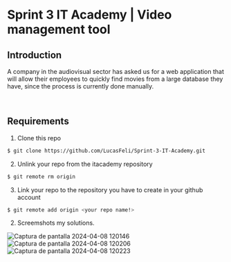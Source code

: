 # Sprint 3 IT Academy | Video management tool

## Introduction

A company in the audiovisual sector has asked us for a web application that will allow their employees to quickly find movies from a large database they have, since the process is currently done manually.



<br>

## Requirements


1. Clone this repo
```bash
$ git clone https://github.com/LucasFeli/Sprint-3-IT-Academy.git
```

2. Unlink your repo from the itacademy repository
```bash
$ git remote rm origin
```

3. Link your repo to the repository you have to create in your github account
```bash
$ git remote add origin <your repo name!>
```



2. Screemshots my solutions.

 ![Captura de pantalla 2024-04-08 120146](https://github.com/LucasFeli/Sprint-3-IT-Academy/assets/62278645/f49f27d1-eb9a-4222-8014-2c1b5272aa92)
 ![Captura de pantalla 2024-04-08 120206](https://github.com/LucasFeli/Sprint-3-IT-Academy/assets/62278645/5159a818-bdf9-4a85-9391-fbfe3be46b74)
 ![Captura de pantalla 2024-04-08 120223](https://github.com/LucasFeli/Sprint-3-IT-Academy/assets/62278645/5376cb6a-28b7-4233-ac07-874e28889518)




